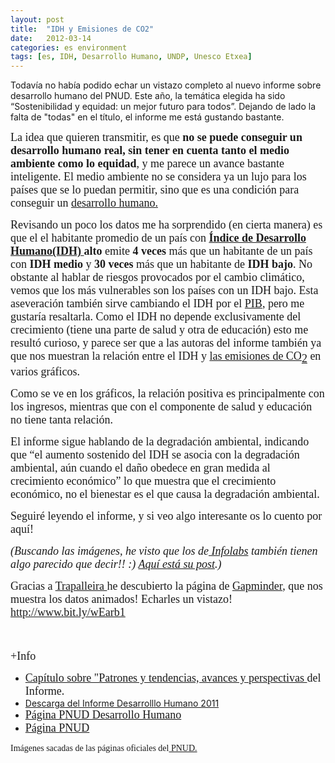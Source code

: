 ```yaml
---
layout: post
title:  "IDH y Emisiones de CO2"
date:   2012-03-14
categories: es environment
tags: [es, IDH, Desarrollo Humano, UNDP, Unesco Etxea]
---
```

Todavía no había podido echar un vistazo completo al nuevo informe sobre desarrollo humano del PNUD. Este año, la temática elegida ha sido “Sostenibilidad y equidad: un mejor futuro para todos”. Dejando de lado la falta de "todas" en el título, el informe me está gustando bastante.


<p><span style="font-family:Ubuntu;"><span style="font-size:large;">La idea que quieren transmitir, es que </span></span><span style="font-family:Ubuntu;"><span style="font-size:large;"><strong>no se puede conseguir un desarrollo humano real, sin tener en cuenta tanto el medio ambiente como lo equidad</strong></span></span><span style="font-family:Ubuntu;"><span style="font-size:large;">, y me parece un avance bastante inteligente. El medio ambiente no se considera ya un lujo para los países que se lo puedan permitir, sino que es una condición para conseguir un <a href="http://es.wikipedia.org/wiki/Desarrollo_humano">desarrollo humano. </a></span></span></p>
<p><span style="font-family:Ubuntu;"><span style="font-size:large;">Revisando un poco los datos me ha sorprendido (en cierta manera) es que el el habitante promedio de un país con <strong><a href="http://es.wikipedia.org/wiki/Índice_de_desarrollo_humano">Índice de Desarrollo Humano(IDH)&nbsp;</a>alto</strong> emite </span></span><span style="font-family:Ubuntu;"><span style="font-size:large;"><strong>4 veces</strong></span></span><span style="font-family:Ubuntu;"><span style="font-size:large;"> más que un habitante de un país con <strong>IDH medio</strong> y </span></span><span style="font-family:Ubuntu;"><span style="font-size:large;"><strong>30 veces</strong></span></span><span style="font-family:Ubuntu;"><span style="font-size:large;"> más que un habitante de <strong>IDH bajo</strong>. No obstante al hablar de riesgos provocados por el cambio climático, vemos que los más vulnerables son los países con un IDH bajo. Esta aseveración también sirve cambiando el IDH por el <a href="http://es.wikipedia.org/wiki/PIB">PIB</a>, pero me gustaría resaltarla. Como el IDH no depende exclusivamente del crecimiento (tiene una parte de salud y otra de educación) esto me resultó curioso, y parece ser que a las autoras del informe también ya que nos muestran la relación entre el IDH y <a title="Emisiones de CO2" href="http://es.wikipedia.org/wiki/Emisiones_de_CO2" target="_blank" rel="noopener">las emisiones de CO</a></span></span><sub><span style="font-family:Ubuntu;"><span style="font-size:large;"><a title="Emisiones de CO2" href="http://es.wikipedia.org/wiki/Emisiones_de_CO2" target="_blank" rel="noopener">2</a></span></span></sub><span style="font-family:Ubuntu;"><span style="font-size:large;"> en varios gráficos.</span></span></p>
<p style="text-align:center;">
</p><p><span style="font-family:Ubuntu;"><span style="font-size:large;">Como se ve en los gráficos, la relación positiva es principalmente con los ingresos, mientras que con el componente de salud y educación no tiene tanta relación. </span></span></p>
<p><span style="font-family:Ubuntu;"><span style="font-size:large;">El informe sigue hablando de la degradación ambiental, indicando que “el aumento sostenido del IDH se asocia con la degradación ambiental, aún cuando el daño obedece en gran medida al crecimiento económico” lo que muestra que el crecimiento económico, no el bienestar es el que causa la degradación ambiental. </span></span></p>
<p><span style="font-family:Ubuntu;"><span style="font-size:large;">Seguiré leyendo el informe, y si veo algo interesante os lo cuento por aquí!<br>
</span></span></p>
<p><em><span style="font-family:Ubuntu;"><span style="font-size:large;">(Buscando las imágenes, he visto que los de<a title="Infolabs" href="http://infolabs.galiciasustentable.org/" target="_blank" rel="noopener"> Infolabs</a> también tienen algo parecido que decir!! :) <a title="Post Infolabs" href="http://infolabs.galiciasustentable.org/2011/12/14/idh-2011-emisiones-co2-ingresos/" target="_blank" rel="noopener">Aquí está su post</a>.)</span></span></em><span style="font-family:Ubuntu;"><span style="font-size:large;">&nbsp;</span></span></p>
<p><span style="font-family:Ubuntu;"><span style="font-size:large;">Gracias a <a title="Trapalleira" href="http://trapalleiraviaxeira.blogspot.com/" target="_blank" rel="noopener">Trapalleira </a>he descubierto la página de <a title="Gapminder" href="http://www.gapminder.org/" target="_blank" rel="noopener">Gapminder</a>, que nos muestra los datos animados! Echarles un vistazo!<br>
<a href="http://www.bit.ly/wEarb1" rel="nofollow">http://www.bit.ly/wEarb1</a><br>
</span></span></p>
<p><span style="font-family:Ubuntu;"><span style="font-size:large;">&nbsp;</span></span></p>
<p><span style="font-family:Ubuntu;"><span style="font-size:large;">+Info</span></span></p>
<ul>
<li><span style="font-family:Ubuntu;"><span style="font-size:large;"><a href="http://hdr.undp.org/es/informes/mundial/idh2011/resumen/tendencias/">Capítulo sobre "Patrones y tendencias, avances y perspectivas </a> del Informe.</span></span></li>
<li><a href="http://hdr.undp.org/sites/default/files/hdr_2011_es_complete.pdf" target="_blank" rel="noopener">Descarga del Informe Desarrolllo Humano 2011</a></li>
<li><a href="http://hdr.undp.org/es/desarrollohumano/"><span style="font-family:Ubuntu;"><span style="font-size:large;">Página PNUD Desarrollo Humano</span></span></a></li>
<li><span style="font-family:Ubuntu;"><span style="font-size:large;"><a href="http://www.undp.org/content/undp/es/home.html">Página PNUD</a></span></span></li>
</ul>
<div></div>
<div><span style="font-family:Ubuntu;">Imágenes sacadas de las páginas oficiales del<a title="PNUD" href="http://hdr.undp.org/es/desarrollohumano/" target="_blank" rel="noopener"> PNUD.</a></span></div>
<p>&nbsp;</p>
